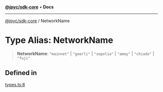 [**@jpyc/sdk-core**](../README.md) • **Docs**

---

[@jpyc/sdk-core](../globals.md) / NetworkName

# Type Alias: NetworkName

> **NetworkName**: `"mainnet"` \| `"goerli"` \| `"sepolia"` \| `"amoy"` \| `"chiado"` \| `"fuji"`

## Defined in

[types.ts:8](https://github.com/jcam1/sdks/blob/a6882d6a2b528459c830af1311237229340f738f/packages/core/src/types.ts#L8)
